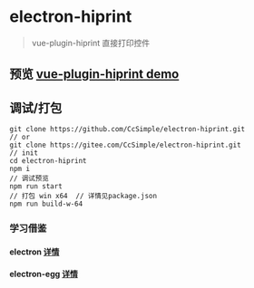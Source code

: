 # electron-hiprint
> vue-plugin-hiprint  直接打印控件

## 预览 <a href="https://ccsimple.gitee.io/vue-plugin-hiprint/">vue-plugin-hiprint demo</a>

## 调试/打包
```console
git clone https://github.com/CcSimple/electron-hiprint.git
// or
git clone https://gitee.com/CcSimple/electron-hiprint.git
// init
cd electron-hiprint
npm i
// 调试预览
npm run start
// 打包 win x64  // 详情见package.json
npm run build-w-64
```

### 学习借鉴
#### electron <a href="https://www.electronjs.org/zh/docs/latest/">详情</a>
#### electron-egg <a href="https://gitee.com/wallace5303/electron-egg/">详情</a>